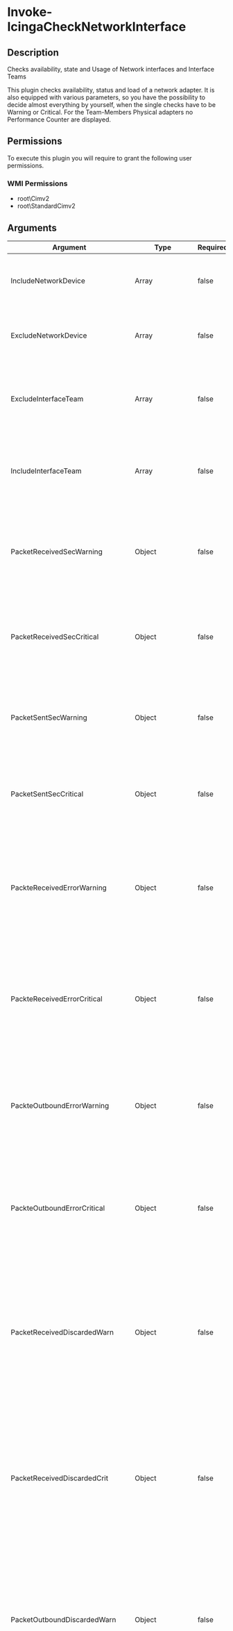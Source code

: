 
# Invoke-IcingaCheckNetworkInterface

## Description

Checks availability, state and Usage of Network interfaces and Interface Teams

This plugin checks availability, status and load of a network adapter. It is also
equipped with various parameters, so you have the possibility to decide almost
everything by yourself, when the single checks have to be Warning or Critical. For the
Team-Members Physical adapters no Performance Counter are displayed.

## Permissions

To execute this plugin you will require to grant the following user permissions.

### WMI Permissions

* root\Cimv2
* root\StandardCimv2

## Arguments

| Argument | Type | Required | Default | Description |
| ---      | ---  | ---      | ---     | ---         |
| IncludeNetworkDevice | Array | false | @() | Specify the index of network adapters you want to include for checks. Example 4, 3 |
| ExcludeNetworkDevice | Array | false | @() | Specify the index of network adapters you want to exclude for checks. Example 4, 3 |
| ExcludeInterfaceTeam | Array | false | @() | Specify the name of network interface teams you want to exclude for checks. Example OutboundGroup, ClusterInterface |
| IncludeInterfaceTeam | Array | false | @() | Specify the name of network interface teams you want to include for checks. Example OutboundGroup, ClusterInterface |
| PacketReceivedSecWarning | Object | false |  | Warning threshold for network Interface Packets Received/sec is the rate at which packets are received on the network interface. |
| PacketReceivedSecCritical | Object | false |  | Critical threshold for network Interface Packets Received/sec is the rate at which packets are received on the network interface. |
| PacketSentSecWarning | Object | false |  | Warning threshold for network Interface Packets Sent/sec is the rate at which packets are sent on the network interface. |
| PacketSentSecCritical | Object | false |  | Critical threshold for network Interface Packets Sent/sec is the rate at which packets are sent on the network interface. |
| PackteReceivedErrorWarning | Object | false |  | Warning threshold for network Interface Packets Received Errors is the number of inbound packets that contained errors preventing them from being deliverable to a higher-layer protocol. |
| PackteReceivedErrorCritical | Object | false |  | Critical threshold for network Interface Packets Received Errors is the number of inbound packets that contained errors preventing them from being deliverable to a higher-layer protocol. |
| PackteOutboundErrorWarning | Object | false |  | Warning threshold for network Interface Packets Outbound Errors is the number of outbound packets that could not be transmitted because of errors. |
| PackteOutboundErrorCritical | Object | false |  | Critical threshold for network Interface Packets Outbound Errors is the number of outbound packets that could not be transmitted because of errors. |
| PacketReceivedDiscardedWarn | Object | false |  | Warning threshold for network Interface Packets Received Discarded is the number of inbound packets that were chosen to be discarded even though no errors had been detected to prevent their delivery to a higher-layer protocol. |
| PacketReceivedDiscardedCrit | Object | false |  | Critical threshold for network Interface Packets Received Discarded is the number of inbound packets that were chosen to be discarded even though no errors had been detected to prevent their delivery to a higher-layer protocol. |
| PacketOutboundDiscardedWarn | Object | false |  | Warning threshold for network Interface Packets Outbound Discarded is the number of outbound packets that were chosen to be discarded even though no errors had been detected to prevent transmission. |
| PacketOutboundDiscardedCrit | Object | false |  | Critical threshold for network Interface Packets Outbound Discarded is the number of outbound packets that were chosen to be discarded even though no errors had been detected to prevent transmission. |
| IncomingAvgBandUsageWarning | Object | false |  | Warning threshold for network Interface avg. Bytes Received/sec is the average of incoming Bytes. |
| IncomingAvgBandUsageCritical | Object | false |  | Critical threshold for network Interface avg. Bytes Received/sec is the average of incoming Bytes. |
| OutboundAvgBandUsageWarning | Object | false |  | Warning threshold for network Interface avg. Bytes Sent/sec is the average of outbound Bytes. |
| OutboundAvgBandUsageCritical | Object | false |  | Critical threshold for network Interface avg. Bytes Sent/sec is the average of outbound Bytes. |
| DeviceTotalBytesSecWarning | Object | false |  | Warning threshold for network Interface Bytes Total/sec is the rate at which bytes are sent and received over each network adapter, including framing characters. |
| DeviceTotalBytesSecCritical | Object | false |  | Critical threshold for network Interface Bytes Total/sec is the rate at which bytes are sent and received over each network adapter, including framing characters. |
| DeviceSentBytesSecWarning | Object | false |  | Warning threshold for network Interface Bytes Sent/sec is the rate at which bytes are sent over each network adapter, including framing characters. |
| DeviceSentBytesSecCritical | Object | false |  | Critical threshold for network Interface Bytes Sent/sec is the rate at which bytes are sent over each network adapter, including framing characters. |
| DeviceReceivedBytesSecWarn | Object | false |  | Warning threshold for network Interface Bytes Received/sec is the rate at which bytes are received over each network adapter, including framing characters. |
| DeviceReceivedBytesSecCrit | Object | false |  | Critical threshold for network Interface Bytes Received/sec is the rate at which bytes are received over each network adapter, including framing characters. |
| LinkSpeedWarning | Object | false |  | Warning threshold for the transmit link speed in (10 MBit, 100 MBit, 1 GBit, 10 GBit, 100 GBit, ...) of the network Interface. |
| LinkSpeedCritical | Object | false |  | Critical threshold for the transmit link speed in (10 MBit, 100 MBit, 1 GBit, 10 GBit, 100 GBit, ...) of the network Interface. |
| InterfaceTeamStatusWarning | Object | false |  | Warning threshold for the Status of a network Interface Teams. |
| InterfaceTeamStatusCritical | Object | false |  | Critical threshold for the Status of a network Interface Teams. |
| InterfaceSlaveEnabledStateWarning | Object | false |  | Warning threshold for the State of a network Interface Team-Members/Slaves. |
| InterfaceSlaveEnabledStateCritical | Object | false |  | Critical threshold for the State of a network Interface Team-Members/Slaves. |
| InterfaceAdminStatusWarning | Object | false |  | Warning threshold for the network Interface administrative status. |
| InterfaceOperationalStatusWarning | Object | false |  | Warning threshold for the current network interface operational status. |
| InterfaceOperationalStatusCritical | Object | false |  | Critical threshold for the current network interface operational status. |
| InterfaceConnectionStatusWarning | Object | false |  | Warning threshold for the state of the network adapter connection to the network. |
| InterfaceConnectionStatusCritical | Object | false |  | Critical threshold for the state of the network adapter connection to the network. |
| IncludeHiddenNetworkDevice | SwitchParameter | false | False | Set this argument if you want to include hidden network Adapter for checks. It is a network which is available but is not broadcasting its ID. |
| NoPerfData | SwitchParameter | false | False | Disables the performance data output of this plugin |
| Verbosity | Object | false | 0 | Changes the behavior of the plugin output which check states are printed: 0 (default): Only service checks/packages with state not OK will be printed 1: Only services with not OK will be printed including OK checks of affected check packages including Package config 2: Everything will be printed regardless of the check state |

## Examples

### Example Command 1

```powershell
icinga { Invoke-IcingaCheckNetworkInterface  -Verbosity 2  }
```

### Example Output 1

```powershell
[OK] Check package "Network Device Package" (Match All)\_ [OK] Check package "Interface Ethernet" (Match All)\_ [OK] #1 AdminLocked: False\_ [OK] #1 bytes received/sec: 3691.900146B\_ [OK] #1 bytes sent/sec: 324.831177B\_ [OK] #1 bytes total/sec: 3994.609619B\_ [OK] #1 Interface AdminStatus: Up\_ [OK] #1 Interface OperationalStatus: Up\_ [OK] #1 LinkSpeed: 1 GBit\_ [OK] #1 NetConnectionStatus: Connected\_ [OK] #1 packets avg. incoming traffic load: 0%\_ [OK] #1 packets avg. outbound traffic load: 0%\_ [OK] #1 packets outbound discarded: 0\_ [OK] #1 packets outbound errors: 0\_ [OK] #1 packets received discarded: 0\_ [OK] #1 packets received errors: 0\_ [OK] #1 packets received/sec: 6.467305\_ [OK] #1 packets sent/sec: 1.659066\_ [OK] #1 VlanID:| '1_packets_outbound_discarded'=0;; '1_packets_receivedsec'=6.467305;; '1_bytes_receivedsec'=3691.900146B;; '1_packets_received_errors'=0;; '1_packets_sentsec'=1.659066;; '1_bytes_sentsec'=324.831177B;; '1_packets_avg_incomming_traffic_load'=0%;;;0;100 '1_packets_received_discarded'=0;; '1_packets_avg_outbound_traffic_load'=0%;;;0;100 '1_packets_outbound_errors'=0;; '1_bytes_totalsec'=3994.609619B;;0
```
